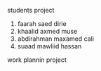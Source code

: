 students project

1. faarah saed dirie
2. khaalid axmed muse
3. abdirahman maxamed cali
4. suaad mawliid hassan

work plannin project
